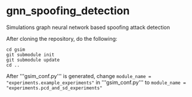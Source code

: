# gnn_spoofing_detection
Simulations graph neural network based spoofing attack detection

After cloning the repository, do the following:

```
cd gsim
git submodule init
git submodule update
cd ..

```

After '''gsim_conf.py''' is generated, change ```module_name = "experiments.example_experiments"``` in '''gsim_conf.py''' to ```module_name = "experiments.pcd_and_sd_experiments"```
